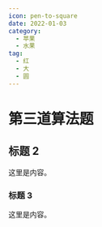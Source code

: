 ```yaml
---
icon: pen-to-square
date: 2022-01-03
category:
  - 苹果
  - 水果
tag:
  - 红
  - 大
  - 圆
---
```


# 第三道算法题

## 标题 2

这里是内容。

### 标题 3

这里是内容。
